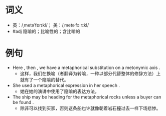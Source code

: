 # 词义
- 英：/ˌmetəˈfɒrɪkl/； 美：/ˌmetəˈfɔːrɪkl/
- #adj 隐喻的；比喻性的；含比喻的
# 例句
- Here , then , we have a metaphorical substitution on a metonymic axis .
	- 这样，我们在换喻（者翻译为转喻，一种以部分代替整体的修辞方法）上就有了一个隐喻的替代。
- She used a metaphorical expression in her speech .
	- 她在她的演讲中使用了隐喻的表达方法。
- The ship may be heading for the metaphorical rocks unless a buyer can be found .
	- 除非可以找到买家，否则这条船也许就像朝着岩石撞过去一样下场悲惨。
